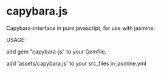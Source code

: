 capybara.js
===========

Capybara-interface in pure javascript, for use with jasmine.

USAGE: 

add gem "capybara-js" to your Gemfile.

add 'assets/capybara.js' to your src_files in jasmine.yml

